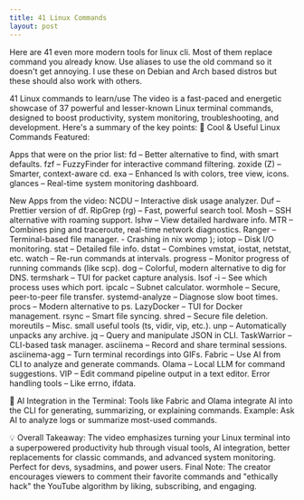 ```yaml
---
title: 41 Linux Commands
layout: post
---
```

Here are 41 even more modern tools for linux cli. Most of them replace command you already know. Use aliases to use the old command so it doesn't get annoying. I use these on Debian and Arch based distros but these should also work with others.

41 Linux commands to learn/use
The video is a fast-paced and energetic showcase of 37 powerful and lesser-known Linux terminal commands, designed to boost productivity, system monitoring, troubleshooting, and development. Here's a summary of the key points:
🔧 Cool & Useful Linux Commands Featured:


Apps that were on the prior list:
fd – Better alternative to find, with smart defaults.
fzf – FuzzyFinder for interactive command filtering.
zoxide (Z) – Smarter, context-aware cd.
exa – Enhanced ls with colors, tree view, icons.
glances – Real-time system monitoring dashboard.

New Apps from the video:
NCDU – Interactive disk usage analyzer.
Duf – Prettier version of df.
RipGrep (rg) – Fast, powerful search tool.
Mosh – SSH alternative with roaming support.
lshw – View detailed hardware info.
MTR – Combines ping and traceroute, real-time network diagnostics.
Ranger – Terminal-based file manager. - Crashing in nix womp );
iotop – Disk I/O monitoring.
stat – Detailed file info.
dstat – Combines vmstat, iostat, netstat, etc.
watch – Re-run commands at intervals.
progress – Monitor progress of running commands (like scp).
dog – Colorful, modern alternative to dig for DNS.
termshark – TUI for packet capture analysis.
lsof -i – See which process uses which port.
ipcalc – Subnet calculator.
wormhole – Secure, peer-to-peer file transfer.
systemd-analyze – Diagnose slow boot times.
procs – Modern alternative to ps.
LazyDocker – TUI for Docker management.
rsync – Smart file syncing.
shred – Secure file deletion.
moreutils – Misc. small useful tools (ts, vidir, vip, etc.).
unp – Automatically unpacks any archive.
jq – Query and manipulate JSON in CLI.
TaskWarrior – CLI-based task manager.
asciinema – Record and share terminal sessions.
asciinema-agg – Turn terminal recordings into GIFs.
Fabric – Use AI from CLI to analyze and generate commands.
Olama – Local LLM for command suggestions.
VIP – Edit command pipeline output in a text editor.
Error handling tools – Like errno, ifdata.


🧠 AI Integration in the Terminal:
Tools like Fabric and Olama integrate AI into the CLI for generating, summarizing, or explaining commands.
Example: Ask AI to analyze logs or summarize most-used commands.


💡 Overall Takeaway:
The video emphasizes turning your Linux terminal into a superpowered productivity hub through visual tools, AI integration, better replacements for classic commands, and advanced system monitoring. Perfect for devs, sysadmins, and power users.
Final Note: The creator encourages viewers to comment their favorite commands and "ethically hack" the YouTube algorithm by liking, subscribing, and engaging.
